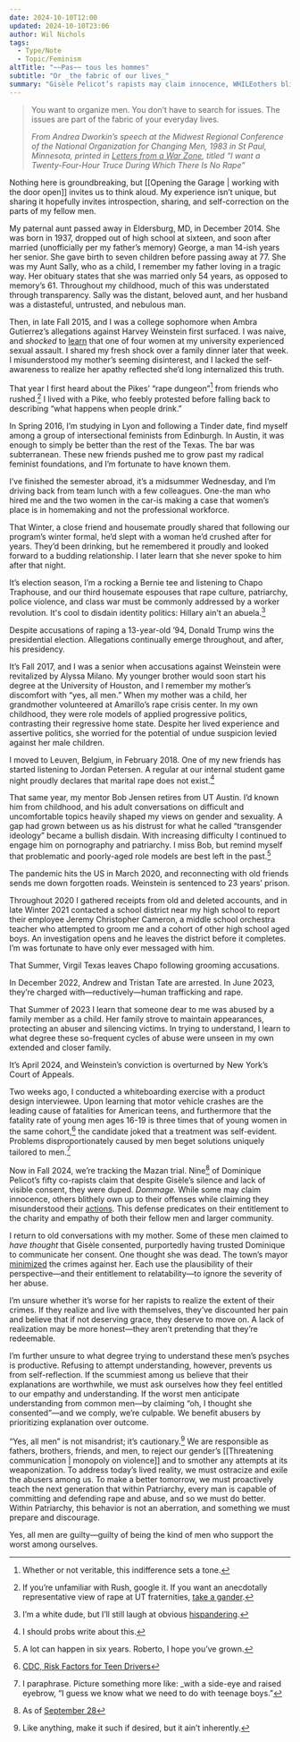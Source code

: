 ```yaml
---
date: 2024-10-10T12:00
updated: 2024-10-10T23:06
author: Wil Nichols
tags:
  - Type/Note
  - Topic/Feminism
altTitle: "~~Pas~~ tous les hommes"
subtitle: "Or _the fabric of our lives_"
summary: "Gisèle Pelicot’s rapists may claim innocence, WHILEothers blithely own up to their offenses. This defense predicates on their entitlement to the charity and empathy of both their fellow men and larger community."
---
```


> You want to organize men. You don’t have to search for issues. The issues are part of the fabric of your everyday lives.
>
> <cite>From Andrea Dworkin’s speech at the Midwest Regional Conference of the National Organization for Changing Men, 1983 in St Paul, Minnesota, printed in <u>Letters from a War Zone</u>, titled “I want a Twenty-Four-Hour Truce During Which There Is No Rape”</cite>

Nothing here is groundbreaking, but [[Opening the Garage | working with the door open]] invites us to think aloud. My experience isn’t unique, but sharing it hopefully invites introspection, sharing, and self-correction on the parts of my fellow men.

My paternal aunt passed away in Eldersburg, MD, in December 2014. She was born in 1937, dropped out of high school at sixteen, and soon after married (unofficially per my father’s memory) George, a man 14-ish years her senior. She gave birth to seven children before passing away at 77. She was my Aunt Sally, who as a child, I remember my father loving in a tragic way. Her obituary states that she was married only 54 years, as opposed to memory’s 61. Throughout my childhood, much of this was understated through transparency. Sally was the distant, beloved aunt, and her husband was a distasteful, untrusted, and nebulous man.

Then, in late Fall 2015, and I was a college sophomore when Ambra Gutierrez’s allegations against Harvey Weinstein first surfaced. I was naive, and _shocked_ to [learn](https://news.utexas.edu/2015/09/21/campus-sexual-assault-survey-details-prevalence-at-ut-austin/) that one of four women at my university experienced sexual assault. I shared my fresh shock over a family dinner later that week. I misunderstood my mother’s seeming disinterest, and I lacked the self-awareness to realize her apathy reflected she’d long internalized this truth.

That year I first heard about the Pikes’ “rape dungeon”[^1] from friends who rushed.[^2] I lived with a Pike, who feebly protested before falling back to describing “what happens when people drink.”

In Spring 2016, I’m studying in Lyon and following a Tinder date, find myself among a group of intersectional feminists from Edinburgh. In Austin, it was enough to simply be better than the rest of the Texas. The bar was subterranean. These new friends pushed me to grow past my radical feminist foundations, and I’m fortunate to have known them.

I’ve finished the semester abroad, it’s a midsummer Wednesday, and I’m driving back from team lunch with a few colleagues. One-the man who hired me and the two women in the car-is making a case that women’s place is in homemaking and not the professional workforce.

That Winter, a close friend and housemate proudly shared that following our program’s winter formal, he’d slept with a woman he’d crushed after for years. They’d been drinking, but he remembered it proudly and looked forward to a budding relationship. I later learn that she never spoke to him after that night.

It’s election season, I’m a rocking a Bernie tee and listening to Chapo Traphouse, and our third housemate espouses that rape culture, patriarchy, police violence, and class war must be commonly addressed by a worker revolution. It's cool to disdain identity politics: Hillary ain't an abuela.[^3]

Despite accusations of raping a 13-year-old ’94, Donald Trump wins the presidential election. Allegations continually emerge throughout, and after, his presidency.

It’s Fall 2017, and I was a senior when accusations against Weinstein were revitalized by Alyssa Milano. My younger brother would soon start his degree at the University of Houston, and I remember my mother’s discomfort with “yes, all men.” When my mother was a child, her grandmother volunteered at Amarillo’s rape crisis center. In my own childhood, they were role models of applied progressive politics, contrasting their regressive home state. Despite her lived experience and assertive politics, she worried for the potential of undue suspicion levied against her male children.

I moved to Leuven, Belgium, in February 2018. One of my new friends has started listening to Jordan Petersen. A regular at our internal student game night proudly declares that marital rape does not exist.[^4]

That same year, my mentor Bob Jensen retires from UT Austin. I’d known him from childhood, and his adult conversations on difficult and uncomfortable topics heavily shaped my views on gender and sexuality. A gap had grown between us as his distrust for what he called “transgender ideology” became a bullish disdain. With increasing difficulty I continued to engage him on pornography and patriarchy. I miss Bob, but remind myself that problematic and poorly-aged role models are best left in the past.[^5]

The pandemic hits the US in March 2020, and reconnecting with old friends sends me down forgotten roads.  Weinstein is sentenced to 23 years’ prison.

Throughout 2020 I gathered receipts from old and deleted accounts, and in late Winter 2021 contacted a school district near my high school to report their employee Jeremy Christopher Cameron, a middle school orchestra teacher who attempted to groom me and a cohort of other high school aged boys. An investigation opens and he leaves the district before it completes. I’m was fortunate to have only ever messaged with him.

That Summer, Virgil Texas leaves Chapo following grooming accusations.

In December 2022, Andrew and Tristan Tate are arrested. In June 2023, they’re charged with—reductively—human trafficking and rape.

That Summer of 2023 I learn that someone dear to me was abused by a family member as a child. Her family strove to maintain appearances, protecting an abuser and silencing victims. In trying to understand, I learn to what degree these so-frequent cycles of abuse were unseen in my own extended and closer family.

It’s April 2024, and Weinstein’s conviction is overturned by New York’s Court of Appeals.

Two weeks ago, I conducted a whiteboarding exercise with a product design interviewee. Upon learning that motor vehicle crashes are the leading cause of fatalities for American teens, and furthermore that the fatality rate of young men ages 16-19 is three times that of young women in the same cohort,[^6] the candidate joked that a treatment was self-evident. Problems disproportionately caused by men beget solutions uniquely tailored to men.[^7]

Now in Fall 2024, we’re tracking the Mazan trial. Nine[^8] of Dominique Pelicot’s fifty co-rapists claim that despite Gisèle’s silence and lack of visible consent, they were duped. _Dommage._ While some may claim innocence, others blithely own up to their offenses while claiming they misunderstood their [actions](https://www.lemonde.fr/en/france/article/2024/10/04/french-mass-rape-trial-public-and-press-allowed-to-see-video-evidence_6728201_7.html). This defense predicates on their entitlement to the charity and empathy of both their fellow men and larger community. 

I return to old conversations with my mother. Some of these men claimed to _have thought_ that Gisèle consented, purportedly having trusted Dominique to communicate her consent. One thought she was dead. The town’s mayor [minimized](https://apnews.com/article/france-rape-trial-mayor-apologies-6d740afb0dfc638123473d93963cb7d4) the crimes against her. Each use the plausibility of their perspective—and their entitlement to relatability—to ignore the severity of her abuse.

I’m unsure whether it’s worse for her rapists to realize the extent of their crimes. If they realize and live with themselves, they’ve discounted her pain and believe that if not deserving grace, they deserve to move on. A lack of realization may be more honest—they aren’t pretending that they’re redeemable.

I’m further unsure to what degree trying to understand these men’s psyches is productive. Refusing to attempt understanding, however, prevents us from self-reflection. If the scummiest among us believe that their explanations are worthwhile, we must ask ourselves how they feel entitled to our empathy and understanding. If the worst men anticipate understanding from common men—by claiming “oh, I thought she consented”—and we comply, we’re culpable. We benefit abusers by prioritizing explanation over outcome.

“Yes, all men” is not misandrist; it’s cautionary.[^9] We are responsible as fathers, brothers, friends, and men, to reject our gender’s [[Threatening communication | monopoly on violence]] and to smother any attempts at its weaponization. To address today’s lived reality, we must ostracize and exile the abusers among us. To make a better tomorrow, we must proactively teach the next generation that within Patriarchy, every man is capable of committing and defending rape and abuse, and so we must do better. Within Patriarchy, this behavior is not an aberration, and something we must prepare and discourage.

Yes, all men are guilty—guilty of being the kind of men who support the worst among ourselves. 

[^1]: Whether or not veritable, this indifference sets a tone.
[^2]: If you’re unfamiliar with Rush, google it. If you want an anecdotally representative view of rape at UT fraternities, [take a gander](https://www.reddit.com/r/UTAustin/comments/w5fgwp/i_do_not_want_to_rush_for_a_fraternity_with_a/). 
[^3]: I’m a white dude, but I’ll still laugh at obvious [hispandering](https://www.wnyc.org/story/memeoftheweek-hillary-clinton-not-quite-an-abuela/).
[^4]: I should probs write about this.
[^5]: A lot can happen in six years. Roberto, I hope you’ve grown.
[^6]: [CDC, Risk Factors for Teen Drivers](https://www.cdc.gov/teen-drivers/risk-factors/index.html#cdc_risk_factors_who-whos-at-risk)
[^7]: I paraphrase. Picture something more like: _with a side-eye and raised eyebrow, “I guess we know what we need to do with teenage boys.”
[^8]: As of [September 28](https://www.lemonde.fr/en/france/article/2024/09/28/french-mass-rape-trial-defendants-claim-they-didn-t-intend-to-rape-gisele-pelicot_6727587_7.html)
[^9]: Like anything, make it such if desired, but it ain’t inherently.
